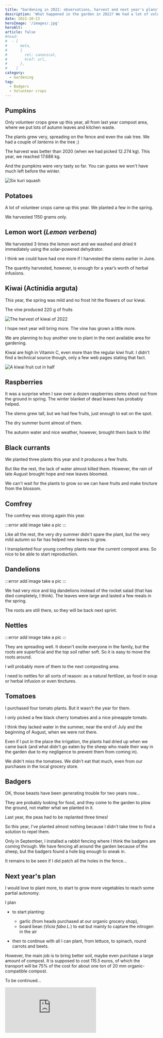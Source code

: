 ```yaml
---
title: "Gardening in 2022: observations, harvest and next year's plans"
description: 'What happened in the garden in 2022? We had a lot of volunteer crops and badgers...'
date: 2022-10-23
heroImage: '/images/.jpg'
heroAlt:
article: false
#head:
#  - [
#      meta,
#      {
#        rel: canonical,
#        href: url,
#      },
#    ]
category:
  - Gardening
tag:
  - Badgers
  - Volunteer crops
---
```


## Pumpkins

Only volunteer crops grew up this year, all from last year compost area, where we put lots of autumn leaves and kitchen waste.

The plants grew very, spreading on the fence and even the oak tree. We had a couple of _lanterns_ in the tree ;)

The harvest was better than 2020 (when we had picked 12.274 kg). This year, we reached 17.686 kg.

And the pumpkins were very tasty so far. You can guess we won't have much left before the winter.

![Six kuri squash](./images/last-kuri-squash-harvested-in-october.jpg 'Those were the last squash harvested on October 23rd.')

## Potatoes

A lot of volunteer crops came up this year. We planted a few in the spring.

We harvested 1150 grams only.

## Lemon wort (_Lemon verbena_)

We harvested 3 times the lemon wort and we washed and dried it immediately using the solar-powered dehydrator.

I think we could have had one more if I harvested the stems earlier in June.

The quantity harvested, however, is enough for a year’s worth of herbal infusions.

## Kiwai (Actinidia arguta)

This year, the spring was mild and no frost hit the flowers of our kiwai.

The vine produced 220 g of fruits

![The harvest of kiwai of 2022](./images/kiwai-harvest-2022.jpg 'It seems little but what a joy to produce something out of your own garden.')

I hope next year will bring more. The vine has grown a little more.

We are planning to buy another one to plant in the next available area for gardening.

Kiwai are high in Vitamin C, even more than the regular kiwi fruit. I didn't find a technical source though, only a few web pages stating that fact.

![A kiwai fruit cut in half](./images/inside-a-kiwai.jpg 'You can eat the whole fruit, skin included. Miam!')

## Raspberries

It was a surprise when I saw over a dozen raspberries stems shoot out from the ground in spring. The winter blanket of dead leaves has probably helped.

The stems grew tall, but we had few fruits, just enough to eat on the spot.

The dry summer burnt almost of them.

The autumn water and nice weather, however, brought them back to life!

## Black currants

We planted three plants this year and it produces a few fruits.

But like the rest, the lack of water almost killed them. However, the rain of late August brought hope and new leaves bloomed.

We can't wait for the plants to grow so we can have fruits and make tincture from the blossom.

## Comfrey

The comfrey was strong again this year.

:::error add image
take a pic
:::

Like all the rest, the very dry summer didn't spare the plant, but the very mild autumn so far has helped new leaves to grow.

I transplanted four young comfrey plants near the current compost area. So nice to be able to start reproduction.

## Dandelions

:::error add image
take a pic
:::

We had very nice and big dandelions instead of the rocket salad (that has died completely, I think). The leaves were large and lasted a few meals in the spring.

The roots are still there, so they will be back next sprint.

## Nettles

:::error add image
take a pic
:::

They are spreading well. It doesn't excite everyone in the family, but the roots are superficial and the top soil rather soft. So it is easy to move the roots around.

I will probably more of them to the next composting area.

I need to nettles for all sorts of reason: as a natural fertilizer, as food in soup or herbal infusion or even tinctures.

## Tomatoes

I purchased four tomato plants. But it wasn't the year for them.

I only picked a few black cherry tomatoes and a nice pineapple tomato.

I think they lacked water in the summer, near the end of July and the beginning of August, when we were not there.

Even if I put in the place the irrigation, the plants had dried up when we came back (and what didn't go eaten by the sheep who made their way in the garden due to my negligence to prevent them from coming in).

We didn't miss the tomatoes. We didn't eat that much, even from our purchases in the local grocery store.

## Badgers

OK, those beasts have been generating trouble for two years now...

They are probably looking for food, and they come to the garden to plow the ground, not matter what we planted in it.

Last year, the peas had to be replanted three times!

So this year, I've planted almost nothing because I didn't take time to find a solution to repel them.

Only in September, I installed a rabbit fencing where I think the badgers are coming through. We have fencing all around the garden because of the sheep, but the badgers found a hole big enough to sneak in.

It remains to be seen if I did patch all the holes in the fence...

## Next year's plan

I would love to plant more, to start to grow more vegetables to reach some partial autonomy.

I plan

- to start planting:

  - garlic (from heads purchased at our organic grocery shop),
  - board bean (_Vicia faba L._) to eat but mainly to capture the nitrogen in the air

- then to continue with all I can plant, from lettuce, to spinach, round carrots and beets.

However, the main job is to bring better soil, maybe even purchase a large amount of compost. It is supposed to cost 115.5 euros, of which the transport will be 75% of the cost for about one ton of 20 mm organic-compatible compost.

To be continued...

<!-- markdownlint-disable MD033 -->
<iframe class="newsletter-embed" src="https://thetooltip.substack.com/embed" frameborder="0" scrolling="no"></iframe>
